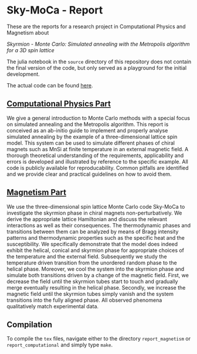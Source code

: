 # Sky-MoCa - Report

These are the reports for a research project in Computational Physics and Magnetism about

*Skyrmion - Monte Carlo: Simulated annealing with the Metropolis algorithm for a 3D spin lattice*

The julia notebook in the `source` directory of this repository does not contain the final version of the code, but only served as a playground for the initial development.

The actual code can be found [here](https://github.com/nikikilbertus/Sky-MoCa).

## [Computational Physics Part](report_computational/project.pdf)

We give a general introduction to Monte Carlo methods with a special focus on
simulated annealing and the Metropolis algorithm. This report is conceived as an
ab-initio guide to implement and properly analyse simulated annealing by the
example of a three-dimensional lattice spin model. This system can be used to
simulate different phases of chiral magnets such as MnSi at finite temperature
in an external magnetic field. A thorough theoretical understanding of the
requirements, applicability and errors is developed and illustrated by reference
to the specific example. All code is publicly available for reproducability.
Common pitfalls are identified and we provide clear and practical guidelines on
how to avoid them.

## [Magnetism Part](report_magnetism/project.pdf)

We use the three-dimensional spin lattice Monte Carlo code Sky-MoCa to
investigate the skyrmion phase in chiral magnets non-perturbatively. We derive
the appropriate lattice Hamiltonian and discuss the relevant interactions as
well as their consequences. The thermodynamic phases and transitions between
them can be analyzed by means of Bragg intensity patterns and thermodynamic
properties such as the specific heat and the susceptibility. We specifically
demonstrate that the model does indeed exhibit the helical, conical and skyrmion
phase for appropriate choices of the temperature and the external field.
Subsequently we study the temperature driven transition from the unordered
random phase to the helical phase. Moreover, we cool the system into the
skyrmion phase and simulate both transitions driven by a change of the magnetic
field. First, we decrease the field until the skyrmion tubes start to touch and
gradually merge eventually resulting in the helical phase. Secondly, we increase
the magnetic field until the skyrmion tubes simply vanish and the system
transitions into the fully aligned phase. All observed phenomena qualitatively
match experimental data.

## Compilation

To compile the `tex` files, navigate either to the directory `report_magnetism` or `report_computational` and simply type `make`.
